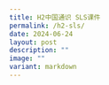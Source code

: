 ```yaml
---
title: H2中国通识 SLS课件
permalink: /h2-sls/
date: 2024-06-24
layout: post
description: ""
image: ""
variant: markdown
---
```

